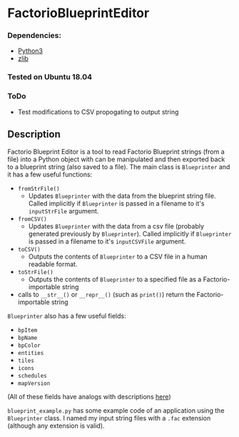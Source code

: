 # FactorioBlueprintEditor

### Dependencies:
- [Python3](https://www.python.org/downloads/)
- [zlib](https://www.zlib.net/)

### Tested on Ubuntu 18.04

### ToDo
- Test modifications to CSV propogating to output string

## Description
Factorio Blueprint Editor is a tool to read Factorio Blueprint strings (from a file) into a Python object with can be manipulated and then exported back to a blueprint string (also saved to a file).
The main class is `Blueprinter` and it has a few useful functions:
- `fromStrFile()`
  - Updates `Blueprinter` with the data from the blueprint string file. Called implicitly if `Blueprinter` is passed in a filename to it's `inputStrFile` argument.
- `fromCSV()`
  - Updates `Blueprinter` with the data from a csv file (probably generated previously by `Blueprinter`). Called implicitly if `Blueprinter` is passed in a filename to it's `inputCSVFile` argument.
- `toCSV()`
  - Outputs the contents of `Blueprinter` to a CSV file in a human readable format.
- `toStrFile()`
  - Outputs the contents of `Blueprinter` to a specified file as a Factorio-importable string
- calls to `__str__()` or `__repr__()` (such as `print()`) return the Factorio-importable string

`Blueprinter` also has a few useful fields:
- `bpItem`
- `bpName`
- `bpColor`
- `entities`
- `tiles`
- `icons`
- `schedules`
- `mapVersion`

(All of these fields have analogs with descriptions [here](https://wiki.factorio.com/Blueprint_string_format#Blueprint_object))

`blueprint_example.py` has some example code of an application using the `Blueprinter` class. I named my input string files with a `.fac` extension (although any extension is valid).



